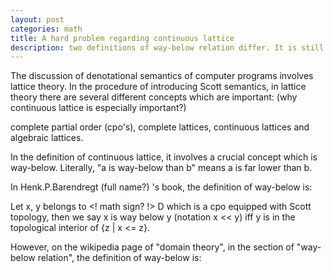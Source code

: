 ```yaml
---
layout: post
categories: math
title: A hard problem regarding continuous lattice
description: two definitions of way-below relation differ. It is still hard to prove that they are de facto equivalent to each other.
---
```

 
The discussion of denotational semantics of computer programs involves lattice theory.
In the procedure of introducing Scott semantics, in lattice theory there are several different 
concepts which are important: (why continuous lattice is especially important?)

complete partial order (cpo's), complete lattices, continuous lattices
and algebraic lattices.

In the definition of continuous lattice, it involves a crucial concept which is way-below.
Literally, "a is way-below than b" means a is far lower than b. 

In Henk.P.Barendregt (full name?) 's book, the definition of way-below is:

Let x, y belongs to <! math sign? !> D which is a cpo equipped with Scott topology, then we say
x is way below y (notation x << y) iff y is in the topological interior of {z | x <= z}.

However, on the wikipedia page of "domain theory", in the section of "way-below relation",
the definition of way-below is:


